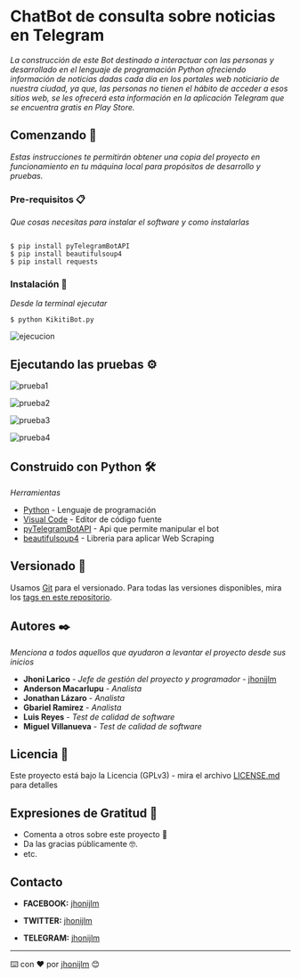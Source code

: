 # ChatBot de consulta sobre noticias en Telegram

_La construcción de este Bot destinado a interactuar con las personas y desarrollado en el lenguaje de programación Python ofreciendo información de noticias dadas cada día en los portales web noticiario de nuestra ciudad, ya que, las personas no tienen el hábito de acceder a esos sitios web, se les ofrecerá esta información en la aplicación Telegram que se encuentra gratis en Play Store._


## Comenzando 🚀

_Estas instrucciones te permitirán obtener una copia del proyecto en funcionamiento en tu máquina local para propósitos de desarrollo y pruebas._



### Pre-requisitos 📋

_Que cosas necesitas para instalar el software y como instalarlas_

```

$ pip install pyTelegramBotAPI
$ pip install beautifulsoup4
$ pip install requests

```

### Instalación 🔧


_Desde la terminal ejecutar_

```
$ python KikitiBot.py
```

![ejecucion](https://user-images.githubusercontent.com/29264001/49101137-7e454680-f243-11e8-9ff7-eee70105ec48.png)


## Ejecutando las pruebas ⚙️

![prueba1](https://user-images.githubusercontent.com/29264001/49101461-3ecb2a00-f244-11e8-8b68-b4e8188ba788.png)

![prueba2](https://user-images.githubusercontent.com/29264001/49101660-c4e77080-f244-11e8-928a-0b1ba69083d1.png)

![prueba3](https://user-images.githubusercontent.com/29264001/49101789-0e37c000-f245-11e8-88f0-20b58a7b0c74.png)

![prueba4](https://user-images.githubusercontent.com/29264001/49101825-30314280-f245-11e8-88cf-cdd4627ac36e.png)


## Construido con Python 🛠️

_Herramientas_

* [Python](https://www.python.org/) - Lenguaje de programación
* [Visual Code](https://code.visualstudio.com/) - Editor de código fuente
* [pyTelegramBotAPI](https://github.com/eternnoir/pyTelegramBotAPI) - Api que permite manipular el bot
* [beautifulsoup4](https://www.crummy.com/software/BeautifulSoup/bs4/doc/) - Libreria para aplicar Web Scraping


## Versionado 📌

Usamos [Git](https://git-scm.com/) para el versionado. Para todas las versiones disponibles, mira los [tags en este repositorio](https://github.com/jhonijlm/ChatBot-de-consulta-sobre-noticias-en-Telegram/commits/master).

## Autores ✒️

_Menciona a todos aquellos que ayudaron a levantar el proyecto desde sus inicios_

* **Jhoni Larico** - *Jefe de gestión del proyecto y programador* - [jhonijlm](https://github.com/jhonijlm)
* **Anderson Macarlupu** - *Analista*
* **Jonathan Lázaro** - *Analista*
* **Gbariel Ramirez** - *Analista*
* **Luis Reyes** - *Test de calidad de software*
* **Miguel Villanueva** - *Test de calidad de software*


## Licencia 📄

Este proyecto está bajo la Licencia (GPLv3) - mira el archivo [LICENSE.md](LICENSE.md) para detalles


## Expresiones de Gratitud 🎁

* Comenta a otros sobre este proyecto 📢
* Da las gracias públicamente 🤓.
* etc.

## Contacto

* **FACEBOOK:** [jhonijlm](https://www.facebook.com/jhonijlm)

* **TWITTER:** [jhonijlm](https://twitter.com/jhonijlm)

* **TELEGRAM:** [jhonijlm](https://t.me/jhonijlm)

---
⌨️ con ❤️ por [jhonijlm](https://github.com/jhonijlm) 😊




